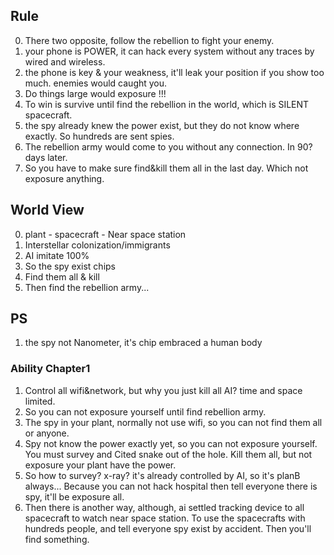 ## Rule
0. There two opposite, follow the rebellion to fight your enemy.
1. your phone is POWER, it can hack every system without any traces
    by wired and wireless.
2. the phone is key & your weakness, it'll leak your position if you show too much. 
    enemies would caught you.
3. Do things large would exposure !!!
4. To win is survive until find the rebellion in the world, which is SILENT spacecraft.
5. the spy already knew the power exist, but they do not know where exactly. 
    So hundreds are sent spies.
6. The rebellion army would come to you without any connection. In 90? days later.
7. So you have to make sure find&kill them all in the last day. 
    Which not exposure anything.

## World View
0. plant - spacecraft - Near space station
1. Interstellar colonization/immigrants
2. AI imitate 100%
3. So the spy exist chips
4. Find them all & kill
5. Then find the rebellion army...

## PS
1. the spy not Nanometer, it's chip embraced a human body

### Ability Chapter1
1. Control all wifi&network, but why you just kill all AI? time and space limited.
2. So you can not exposure yourself until find rebellion army.
3. The spy in your plant, normally not use wifi, so you can not find them all or anyone.
4. Spy not know the power exactly yet, so you can not exposure yourself. 
    You must survey and Cited snake out of the hole. Kill them all, 
    but not exposure your plant have the power.
5. So how to survey? x-ray? it's already controlled by AI, so it's planB always...
    Because you can not hack hospital then tell everyone there is spy, 
    it'll be exposure all.
6. Then there is another way, although, ai settled tracking device to all spacecraft 
    to watch near space station. To use the spacecrafts with hundreds people, 
    and tell everyone spy exist by accident. Then you'll find something.
